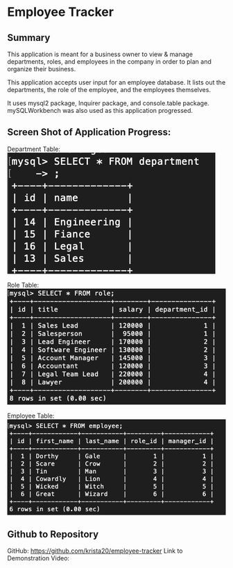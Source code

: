 # Employee Tracker

## Summary

This application is meant for a business owner to view & manage departments, roles, and employees in the company in order to plan and organize their business.

This application accepts user input for an employee database. It lists out the departments, the role of the employee, and the employees themselves.

It uses mysql2 package, Inquirer package, and console.table package. mySQLWorkbench was also used as this application progressed.

## Screen Shot of Application Progress:
Department Table:
![image](/src/assets/images/department.png)

Role Table:
![image](/src/assets/images/role.png)

Employee Table:
![image](/src/assets/images/employee.png)

## Github to Repository
GitHub: https://github.com/krista20/employee-tracker
Link to Demonstration Video: 